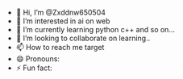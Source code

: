 - 👋 Hi, I’m @Zxddnw650504
- 👀 I’m interested in ai on web
- 🌱 I’m currently learning python c++ and so on...
- 💞️ I’m looking to collaborate on learning..
- 📫 How to reach me target
- 😄 Pronouns:
- ⚡ Fun fact: 

<!---
Zxddnw650504/Zxddnw650504 is a ✨ special ✨ repository because its `README.md` (this file) appears on your GitHub profile.
You can click the Preview link to take a look at your changes.
--->
